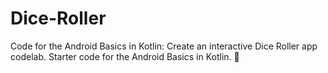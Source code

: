 # Dice-Roller
 
Code for the Android Basics in Kotlin: Create an interactive Dice Roller app codelab. Starter code for the Android Basics in Kotlin. 🎲
